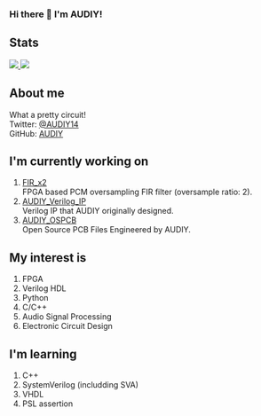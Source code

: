 ### Hi there 👋 I'm AUDIY!

## Stats
<a href="https://github.com/anuraghazra/github-readme-stats">
  <img src="https://github-readme-stats.vercel.app/api?username=AUDIY" />
</a>
<a href="https://github.com/anuraghazra/github-readme-stats">
  <img src="https://github-readme-stats.vercel.app/api/top-langs/?username=AUDIY" />
</a>

## About me
What a pretty circuit!  
Twitter: [@AUDIY14](https://twitter.com/AUDIY14)  
GitHub: [AUDIY](https://github.com/AUDIY)  

## I'm currently working on
1. [FIR_x2](https://github.com/AUDIY/FIR_x2)  
FPGA based PCM oversampling FIR filter (oversample ratio: 2).  
2. [AUDIY_Verilog_IP](https://github.com/AUDIY/AUDIY_Verilog_IP)  
Verilog IP that AUDIY originally designed.  
3. [AUDIY_OSPCB](https://github.com/AUDIY/AUDIY_OSPCB)  
Open Source PCB Files Engineered by AUDIY.  

## My interest is
1. FPGA
2. Verilog HDL
3. Python
4. C/C++
5. Audio Signal Processing
6. Electronic Circuit Design

## I'm learning
1. C++
2. SystemVerilog (includding SVA)
3. VHDL
4. PSL assertion

<!--
**AUDIY/AUDIY** is a ✨ _special_ ✨ repository because its `README.md` (this file) appears on your GitHub profile.

Here are some ideas to get you started:

- 🔭 I’m currently working on ...
- 🌱 I’m currently learning ...
- 👯 I’m looking to collaborate on ...
- 🤔 I’m looking for help with ...
- 💬 Ask me about ...
- 📫 How to reach me: ...
- 😄 Pronouns: ...
- ⚡ Fun fact: ...
-->
